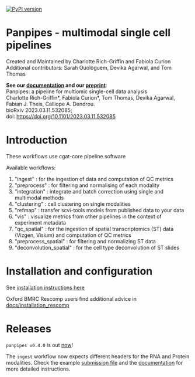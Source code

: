[![PyPI version](https://badge.fury.io/py/panpipes.svg)](https://badge.fury.io/py/panpipes)
# Panpipes - multimodal single cell pipelines 

Created and Maintained by Charlotte Rich-Griffin and Fabiola Curion  
Additional contributors: Sarah Ouologuem, Devika Agarwal, and Tom Thomas 


**See our [documentation](https://panpipes-pipelines.readthedocs.io/en/latest/) and our [preprint](https://www.biorxiv.org/content/10.1101/2023.03.11.532085v1)**:  
Panpipes: a pipeline for multiomic single-cell data analysis  
Charlotte Rich-Griffin*, Fabiola Curion*, Tom Thomas, Devika Agarwal, Fabian J. Theis, Calliope A. Dendrou.  
bioRxiv 2023.03.11.532085;  
doi: https://doi.org/10.1101/2023.03.11.532085


# Introduction
These workflows use cgat-core pipeline software

Available workflows:
1. "ingest" : for the ingestion of data and computation of QC metrics 
2. "preprocess" : for filtering and normalising of each modality
3. "integration" : integrate and batch correction using  single and multimodal methods
4. "clustering" : cell clustering on single modalities
5. "refmap" : transfer scvi-tools models from published data to your data
6. "vis" : visualize metrics from other pipelines in the context of experiment metadata
7. "qc_spatial" : for the ingestion of spatial transcriptomics (ST) data (Vizgen, Visium) and computation of QC metrics
8. "preprocess_spatial" : for filtering and normalizing ST data
9. "deconvolution_spatial" : for the cell type deconvolution of ST slides


# Installation and configuration
See [installation instructions here](https://panpipes-pipelines.readthedocs.io/en/latest/install.html)


Oxford BMRC Rescomp users find additional advice in [docs/installation_rescomp](https://github.com/DendrouLab/panpipes/blob/main/docs/installation_rescomp.md)

# Releases

`panpipes v0.4.0` is out [now](./CHANGELOG.md)! 

The `ingest` workflow now expects different headers for the RNA and Protein modalities.
Check the example [submission file](https://github.com/DendrouLab/panpipes/blob/main/docs/usage/sample_file_qc_mm.md) and the [documentation](https://panpipes-pipelines.readthedocs.io/en/latest/usage/setup_for_qc_mm.html) for more detailed instructions.

